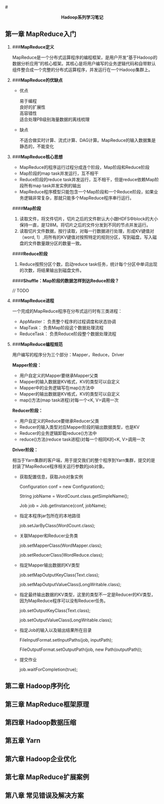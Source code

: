 #<center>**Hadoop系列学习笔记**</center>

## 第一章 MapReduce入门

1. ###**MapReduce定义**

	MapReduce是一个分布式运算程序的编程框架，是用户开发“基于Hadoop的数据分析应用”的核心框架。其核心是将用户编写的业务逻辑代码和自带默认组件整合成一个完整的分布式运算程序，并发运行在一个Hadoop集群上。

2. ###**MapReduce的优缺点**

	* 优点
		
		易于编程<br>
		良好的扩展性<br>
		高容错性<br>
		适合处理PB级别海量数据的离线梳理
	* 缺点
		
		不适合做实时计算、流式计算、DAG计算。MapReduce的输入数据集是静态的，不能变化<br>

3. ###**MapReduce核心思想**

	* MapReduce的程序运行过程分成连个阶段，Map阶段和Reduce阶段
	* Map阶段的map task并发运行，互不相干
	* Reduce阶段的reduce task并发运行，互不相干，但是reduce依赖Map阶段所有map task并发实例的输出
	* MapReduce程序模型只能包含一个Map阶段和一个Reduce阶段，如果业务逻辑非常复杂，那就只能多个MapReduce程序串行运行。

	####**Map阶段**
	
	1. 读取文件，将文件切片，切片之后的文件默认大小跟HDFS中block的大小保持一直，是128M。将切片之后的文件分发到不同的节点并发运行。
	2. 读取切片文件数据，按行读取，对每一行数据进行处理，形成KV键值对（word, 1）,将所有的KV键值对按照特定的规则分区，写到磁盘，写入磁盘的文件数量跟分区的数量一致。



	####**Reduce阶段**

	1. Reduce按照分区个数，启动reduce task任务，统计每个分区中单词出现的次数，将结果输出到磁盘文件。

	####**Shuffle：Map阶段的数据怎样到达Reduce阶段？**

	// TODO

4. ###**MapReduce进程**

	一个完成的MapReduce程序在分布式运行时有三类进程：
	
	* AppMaster： 负责整个程序的过程调度和状态协调
	* MapTask： 负责Map阶段这个数据处理流程
	* ReduceTask： 负责Reduce阶段整个数据处理流程

5. ###**MapReduce编程规范**

	用户编写的程序分为三个部分：Mapper，Reduce，Driver

	**Mapper阶段：**
	
	* 用户自定义的Mapper要继承Mapper父类
	* Mapper的输入数据是KV格式，KV的类型可以自定义
	* Mapper中的业务逻辑写在map()方法中
	* Mapper的输出数据是KV格式，KV的类型可以自定义
	* map()方法(map task进程)对每一个<K, V>调用一次

	**Reducer阶段：**

	* 用户自定义的Reduce要继承Reducer父类
	* Reducer的输入类型对应Mapper阶段的输出数据类型，也是KV
	* Reducer的业务逻辑卸载reduce()方法中
	* reduce()方法(reduce task进程)对每一个相同K的<K, V>调用一次

	**Driver阶段：**

	相当于Yarn集群的客户端，用于提交我们的整个程序到Yarn集群，提交的是封装了MapReduce程序相关运行参数的job对象。

	* 获取配置信息，获取Job对象实例

        Configuration conf = new Configuration();

        String jobName = WordCount.class.getSimpleName();

        Job job = Job.getInstance(conf, jobName);
		

	* 指定本程序jar包所在的本地路径

		job.setJarByClass(WordCount.class);


	* 关联Mapper和Reducer业务类

		job.setMapperClass(WordMapper.class);

		job.setReducerClass(WordReduce.class);

	* 指定Mapper输出数据的KV类型

		job.setMapOutputKeyClass(Text.class);

        job.setMapOutputValueClass(LongWritable.class);


	* 指定最终输出数据的KV类型，这里的类型不一定是Reducer的KV类型，因为MapReduce程序可以没有Reducer任务。

		job.setOutputKeyClass(Text.class);

        job.setOutputValueClass(LongWritable.class);

	* 指定Job的输入以及输出结果所在目录

		FileInputFormat.setInputPaths(job, inputPath);
        
        FileOutputFormat.setOutputPath(job, new Path(outputPath));

	* 提交作业
	
		job.waitForCompletion(true);


## 第二章 Hadoop序列化


## 第三章 MapReduce框架原理


## 第四章 Hadoop数据压缩


## 第五章 Yarn


## 第六章 Hadoop企业优化


## 第七章 MapReduce扩展案例


## 第八章 常见错误及解决方案

